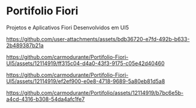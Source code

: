 # Portifolio Fiori

Projetos e Aplicativos Fiori Desenvolvidos em UI5

https://github.com/user-attachments/assets/bdb36720-e7fd-492b-b633-2b489387b21a


https://github.com/carmodurante/Portifolio-Fiori-UI5/assets/12114919/ff315c04-d4a0-43f3-9175-c05e42d40460


https://github.com/carmodurante/Portifolio-Fiori-UI5/assets/12114919/ef2ef900-e0e8-4718-9689-5a80eb81d5a8


https://github.com/carmodurante/Portifolio/assets/12114919/b7bc6e5b-a4cd-4316-b308-54da4afc1fe7


